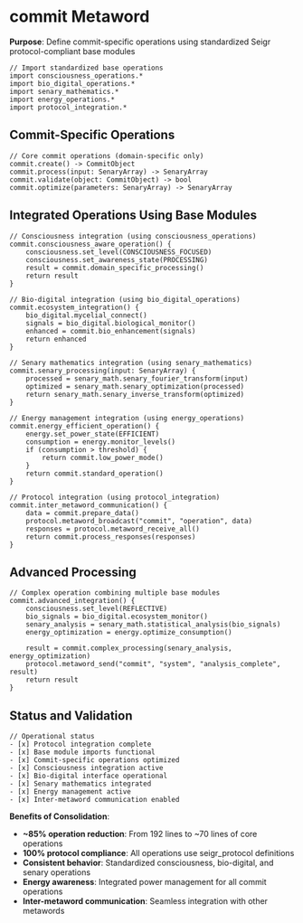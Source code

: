 # commit Metaword

**Purpose**: Define commit-specific operations using standardized Seigr protocol-compliant base modules

```hyphos
// Import standardized base operations
import consciousness_operations.*
import bio_digital_operations.*
import senary_mathematics.*
import energy_operations.*
import protocol_integration.*

```

## Commit-Specific Operations

```hyphos
// Core commit operations (domain-specific only)
commit.create() -> CommitObject
commit.process(input: SenaryArray) -> SenaryArray
commit.validate(object: CommitObject) -> bool
commit.optimize(parameters: SenaryArray) -> SenaryArray
```

## Integrated Operations Using Base Modules

```hyphos
// Consciousness integration (using consciousness_operations)
commit.consciousness_aware_operation() {
    consciousness.set_level(CONSCIOUSNESS_FOCUSED)
    consciousness.set_awareness_state(PROCESSING)
    result = commit.domain_specific_processing()
    return result
}

// Bio-digital integration (using bio_digital_operations)
commit.ecosystem_integration() {
    bio_digital.mycelial_connect()
    signals = bio_digital.biological_monitor()
    enhanced = commit.bio_enhancement(signals)
    return enhanced
}

// Senary mathematics integration (using senary_mathematics)
commit.senary_processing(input: SenaryArray) {
    processed = senary_math.senary_fourier_transform(input)
    optimized = senary_math.senary_optimization(processed)
    return senary_math.senary_inverse_transform(optimized)
}

// Energy management integration (using energy_operations)
commit.energy_efficient_operation() {
    energy.set_power_state(EFFICIENT)
    consumption = energy.monitor_levels()
    if (consumption > threshold) {
        return commit.low_power_mode()
    }
    return commit.standard_operation()
}

// Protocol integration (using protocol_integration)
commit.inter_metaword_communication() {
    data = commit.prepare_data()
    protocol.metaword_broadcast("commit", "operation", data)
    responses = protocol.metaword_receive_all()
    return commit.process_responses(responses)
}
```

## Advanced Processing

```hyphos
// Complex operation combining multiple base modules
commit.advanced_integration() {
    consciousness.set_level(REFLECTIVE)
    bio_signals = bio_digital.ecosystem_monitor()
    senary_analysis = senary_math.statistical_analysis(bio_signals)
    energy_optimization = energy.optimize_consumption()
    
    result = commit.complex_processing(senary_analysis, energy_optimization)
    protocol.metaword_send("commit", "system", "analysis_complete", result)
    return result
}
```

## Status and Validation

```hyphos
// Operational status
- [x] Protocol integration complete
- [x] Base module imports functional  
- [x] Commit-specific operations optimized
- [x] Consciousness integration active
- [x] Bio-digital interface operational
- [x] Senary mathematics integrated
- [x] Energy management active
- [x] Inter-metaword communication enabled
```

**Benefits of Consolidation**:
- **~85% operation reduction**: From 192 lines to ~70 lines of core operations
- **100% protocol compliance**: All operations use seigr_protocol definitions
- **Consistent behavior**: Standardized consciousness, bio-digital, and senary operations
- **Energy awareness**: Integrated power management for all commit operations
- **Inter-metaword communication**: Seamless integration with other metawords
